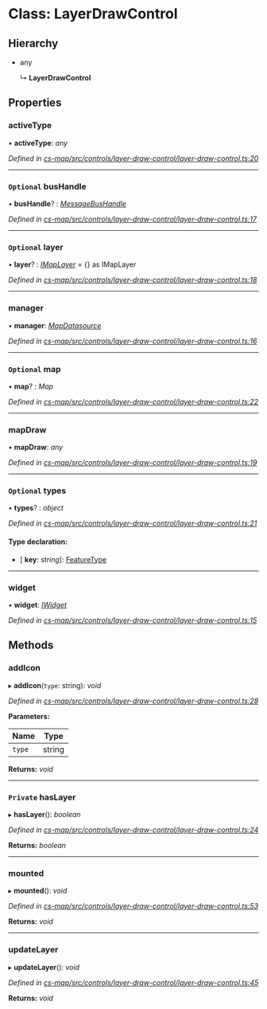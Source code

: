 # Class: LayerDrawControl

## Hierarchy

* any

  ↳ **LayerDrawControl**

## Properties

###  activeType

• **activeType**: *any*

*Defined in [cs-map/src/controls/layer-draw-control/layer-draw-control.ts:20](https://github.com/RichardHovenkamp/csnext/blob/40018c3a/packages/cs-map/src/controls/layer-draw-control/layer-draw-control.ts#L20)*

___

### `Optional` busHandle

• **busHandle**? : *[MessageBusHandle](_cs_core_src_utils_message_bus_message_bus_handle_.messagebushandle.md)*

*Defined in [cs-map/src/controls/layer-draw-control/layer-draw-control.ts:17](https://github.com/RichardHovenkamp/csnext/blob/40018c3a/packages/cs-map/src/controls/layer-draw-control/layer-draw-control.ts#L17)*

___

### `Optional` layer

• **layer**? : *[IMapLayer](../interfaces/_cs_map_src_classes_imap_layer_.imaplayer.md)* =  {} as IMapLayer

*Defined in [cs-map/src/controls/layer-draw-control/layer-draw-control.ts:18](https://github.com/RichardHovenkamp/csnext/blob/40018c3a/packages/cs-map/src/controls/layer-draw-control/layer-draw-control.ts#L18)*

___

###  manager

• **manager**: *[MapDatasource](_cs_map_src_datasources_map_datasource_.mapdatasource.md)*

*Defined in [cs-map/src/controls/layer-draw-control/layer-draw-control.ts:16](https://github.com/RichardHovenkamp/csnext/blob/40018c3a/packages/cs-map/src/controls/layer-draw-control/layer-draw-control.ts#L16)*

___

### `Optional` map

• **map**? : *Map*

*Defined in [cs-map/src/controls/layer-draw-control/layer-draw-control.ts:22](https://github.com/RichardHovenkamp/csnext/blob/40018c3a/packages/cs-map/src/controls/layer-draw-control/layer-draw-control.ts#L22)*

___

###  mapDraw

• **mapDraw**: *any*

*Defined in [cs-map/src/controls/layer-draw-control/layer-draw-control.ts:19](https://github.com/RichardHovenkamp/csnext/blob/40018c3a/packages/cs-map/src/controls/layer-draw-control/layer-draw-control.ts#L19)*

___

### `Optional` types

• **types**? : *object*

*Defined in [cs-map/src/controls/layer-draw-control/layer-draw-control.ts:21](https://github.com/RichardHovenkamp/csnext/blob/40018c3a/packages/cs-map/src/controls/layer-draw-control/layer-draw-control.ts#L21)*

#### Type declaration:

* \[ **key**: *string*\]: [FeatureType](_cs_map_src_classes_feature_type_.featuretype.md)

___

###  widget

• **widget**: *[IWidget](../interfaces/_cs_core_src_widget_widget_.iwidget.md)*

*Defined in [cs-map/src/controls/layer-draw-control/layer-draw-control.ts:15](https://github.com/RichardHovenkamp/csnext/blob/40018c3a/packages/cs-map/src/controls/layer-draw-control/layer-draw-control.ts#L15)*

## Methods

###  addIcon

▸ **addIcon**(`type`: string): *void*

*Defined in [cs-map/src/controls/layer-draw-control/layer-draw-control.ts:28](https://github.com/RichardHovenkamp/csnext/blob/40018c3a/packages/cs-map/src/controls/layer-draw-control/layer-draw-control.ts#L28)*

**Parameters:**

Name | Type |
------ | ------ |
`type` | string |

**Returns:** *void*

___

### `Private` hasLayer

▸ **hasLayer**(): *boolean*

*Defined in [cs-map/src/controls/layer-draw-control/layer-draw-control.ts:24](https://github.com/RichardHovenkamp/csnext/blob/40018c3a/packages/cs-map/src/controls/layer-draw-control/layer-draw-control.ts#L24)*

**Returns:** *boolean*

___

###  mounted

▸ **mounted**(): *void*

*Defined in [cs-map/src/controls/layer-draw-control/layer-draw-control.ts:53](https://github.com/RichardHovenkamp/csnext/blob/40018c3a/packages/cs-map/src/controls/layer-draw-control/layer-draw-control.ts#L53)*

**Returns:** *void*

___

###  updateLayer

▸ **updateLayer**(): *void*

*Defined in [cs-map/src/controls/layer-draw-control/layer-draw-control.ts:45](https://github.com/RichardHovenkamp/csnext/blob/40018c3a/packages/cs-map/src/controls/layer-draw-control/layer-draw-control.ts#L45)*

**Returns:** *void*
